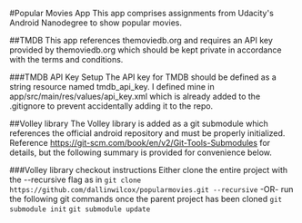 #Popular Movies App
This app comprises assignments from Udacity's Android Nanodegree to show popular movies.

##TMDB
This app references themoviedb.org and requires an API key provided by themoviedb.org
which should be kept private in accordance with the terms and conditions.

###TMDB API Key Setup
The API key for TMDB should be defined as a string resource named tmdb_api_key.
I defined mine in app/src/main/res/values/api_key.xml which is already added to the .gitignore
to prevent accidentally adding it to the repo.

##Volley library
The Volley library is added as a git submodule which references the official android repository
and must be properly initialized.  Reference https://git-scm.com/book/en/v2/Git-Tools-Submodules
for details, but the following summary is provided for convenience below.

###Volley library checkout instructions
Either clone the entire project with the --recursive flag as in
`git clone https://github.com/dallinwilcox/popularmovies.git --recursive`
-OR-
run the following git commands once the parent project has been cloned
`git submodule init`
`git submodule update`